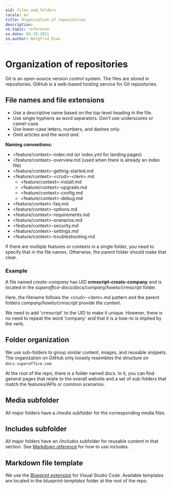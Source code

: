 ```yaml
---
uid: files_and_folders
locale: en
title: Organization of repositories
description: 
so.topic: reference
so.date: 04.19.2021
so.author: Bergfrid Dias
---
```


# Organization of repositories

Git is an open-source version control system. The files are stored in repositories. GitHub is a web-based hosting service for Git repositories.

## File names and file extensions

* Use a descriptive name based on the top-level heading in the file.
* Use single hyphens as word separators. Don't use underscores or camel-case.
* Use lower-case letters, numbers, and dashes only.
* Omit articles and the word *and*.

**Naming conventions:**

* \<feature/context>-index.md (or index.yml for landing pages)
* \<feature/context>-overview.md (used when there is already an index file)
* \<feature/context>-getting-started.md
* \<feature/context>-\<crud>-\<item>.md
  * \<feature/context>-install.md
  * \<feature/context>-upgrade.md
  * \<feature/context>-config.md
  * \<feature/context>-debug.md
* \<feature/context>-faq.md
* \<feature/context>-options.md
* \<feature/context>-requirements.md
* \<feature/context>-scenarios.md
* \<feature/context>-security.md
* \<feature/context>-settings.md
* \<feature/context>-troubleshooting.md

If there are multiple features or contexts in a single folder, you need to specify that in the file names. Otherwise, the parent folder should make that clear.

### Example

<!-- markdownlint-disable MD044 -->
A file named *create-company* has UID **crmscript-create-company** and is located in the *superoffice-docs/docs/company/howto/crmscript* folder.

Here, the filename follows the \<crud>-\<item>.md pattern and the parent folders *company/howto/crmscript* provide the context.

We need to add 'crmscript' to the UID to make it unique. However, there is no need to repeat the word 'company' and that it is a how-to is implied by the verb.
<!-- markdownlint-restore -->

## Folder organization

We use sub-folders to group similar content, images, and reusable snippets. The organization on GitHub only loosely resembles the structure on `docs.superoffice.com`.

At the root of the repo, there is a folder named *docs*. In it, you can find general pages that relate to the overall website and a set of sub-folders that match the features/APIs or common scenarios.

## Media subfolder

All major folders have a */media* subfolder for the corresponding media files.

## Includes subfolder

All major folders have an */includes* subfolder for reusable content in that section. See [Markdown reference][1] for how to use includes.

## Markdown file template

We use the [Blueprint extension][2] for Visual Studio Code. Available templates are located in the *blueprint-templates* folder at the root of the repo.

<!-- Referenced links-->
[1]: markdown-guide/index.md
[2]: markdown-guide/using-blueprint-templates.md
